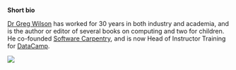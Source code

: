 **Short bio**

[Dr Greg Wilson](https://twitter.com/gvwilson) has worked for 30 years in both industry and academia, and is the author or editor of several books on computing and two for children. He co-founded [Software Carpentry](https://software-carpentry.org/), and is now Head of Instructor Training for [DataCamp](https://www.datacamp.com/home).

![](https://github.com/carpentries/carpentrycon/blob/master/ShortBio/profile_picture/GregVWilson.png)
